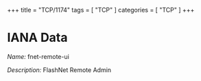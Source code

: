 +++
title = "TCP/1174"
tags = [ "TCP" ]
categories = [ "TCP" ]
+++

# IANA Data

_Name:_ fnet-remote-ui

_Description:_ FlashNet Remote Admin

